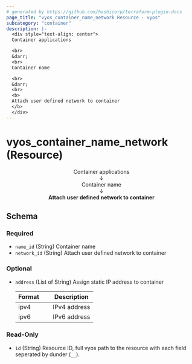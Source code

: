```yaml
---
# generated by https://github.com/hashicorp/terraform-plugin-docs
page_title: "vyos_container_name_network Resource - vyos"
subcategory: "container"
description: |-
  <div style="text-align: center">
  Container applications

  <br>
  &darr;
  <br>
  Container name

  <br>
  &darr;
  <br>
  <b>
  Attach user defined network to container
  </b>
  </div>
---
```


# vyos_container_name_network (Resource)

<div style="text-align: center">
Container applications

<br>
&darr;
<br>
Container name

<br>
&darr;
<br>
<b>
Attach user defined network to container
</b>
</div>



<!-- schema generated by tfplugindocs -->
## Schema

### Required

- `name_id` (String) Container name
- `network_id` (String) Attach user defined network to container

### Optional

- `address` (List of String) Assign static IP address to container

    |  Format &emsp; | Description  |
    |----------|---------------|
    |  ipv4  &emsp; |  IPv4 address  |
    |  ipv6  &emsp; |  IPv6 address  |

### Read-Only

- `id` (String) Resource ID, full vyos path to the resource with each field seperated by dunder (`__`).
